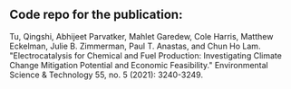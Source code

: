 ## Code repo for the publication: 
Tu, Qingshi, Abhijeet Parvatker, Mahlet Garedew, Cole Harris, Matthew Eckelman, Julie B. Zimmerman, Paul T. Anastas, and Chun Ho Lam. "Electrocatalysis for Chemical and Fuel Production: Investigating Climate Change Mitigation Potential and Economic Feasibility." Environmental Science & Technology 55, no. 5 (2021): 3240-3249.
